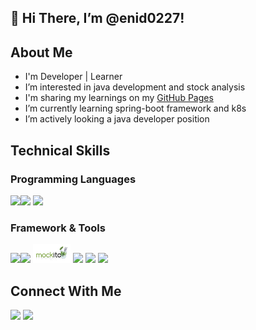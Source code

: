 ## 👋 Hi There, I’m @enid0227!

## About Me

- I'm Developer | Learner 
- I’m interested in java development and stock analysis
- I'm sharing my learnings on my [GitHub Pages](https://enid0227.github.io/)
- I’m currently learning spring-boot framework and k8s
- I’m actively looking a java developer position

## Technical Skills

### Programming Languages

<img src="https://img.shields.io/badge/Java-ED8B00?style=for-the-badge&logo=java&logoColor=white" height=30 /><img src="https://img.shields.io/badge/Python-FFD43B?style=for-the-badge&logo=python&logoColor=white" height=30 />
<img src="https://img.shields.io/badge/Markdown-000000?style=for-the-badge&logo=markdown&logoColor=white" height=30 />

### Framework & Tools

<img src="https://img.shields.io/badge/Git-F05032?style=for-the-badge&logo=git&logoColor=white" height=30 /><img src="https://drive.google.com/uc?id=1apXCWL8JSWq9AAjjzodNdYLyKQiP-w2z" height=30 />
<img src="https://raw.githubusercontent.com/mockito/mockito/main/src/javadoc/org/mockito/logo.png" height=30 />
<img src="https://img.shields.io/badge/Spring-6DB33F?style=for-the-badge&logo=spring&logoColor=white" height=30 />
<img src="https://img.shields.io/badge/Django-092E20?style=for-the-badge&logo=django&logoColor=white" height=30 />
<img src="https://img.shields.io/badge/Jekyll-CC0000?style=for-the-badge&logo=Jekyll&logoColor=white" height=30 />


## Connect With Me

[<img src="https://content.linkedin.com/content/dam/me/business/en-us/amp/brand-site/v2/bg/LI-Bug.svg.original.svg" width=30 />](https://www.linkedin.com/in/yingshih/)
[<img src="https://lh3.googleusercontent.com/0rpHlrX8IG77awQMuUZpQ0zGWT7HRYtpncsuRnFo6V3c8Lh2hPjXnEuhDDd-OsLz1vua4ld2rlUYFAaBYk-rZCODmi2eJlwUEVsZgg" width=30 />](mailto:enid0227@gmail.com)

<!---
enid0227/enid0227 is a ✨ special ✨ repository because its `README.md` (this file) appears on your GitHub profile.
You can click the Preview link to take a look at your changes.

link to badge resources:
https://github.com/alexandresanlim/Badges4-README.md-Profile
--->
